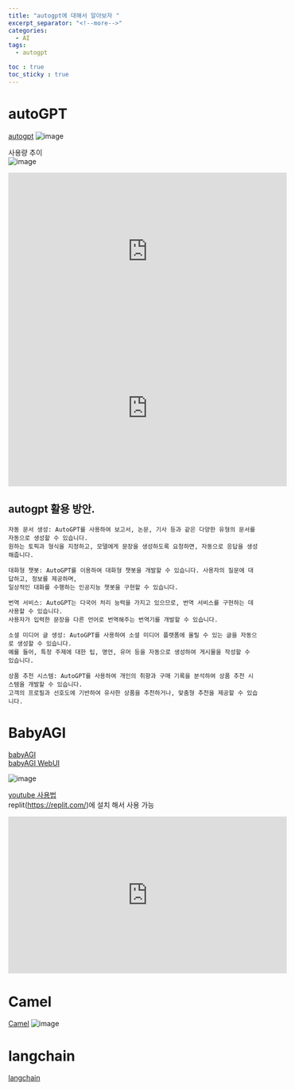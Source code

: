 ```yaml
---
title: "autogpt에 대해서 알아보자 "
excerpt_separator: "<!--more-->"
categories:
  - AI
tags:
  - autogpt

toc : true
toc_sticky : true
---
```


# autoGPT
[autogpt](https://github.com/Significant-Gravitas/Auto-GPT)
![image](https://github.com/younlea/younlea.github.io/assets/1435846/a84ea77a-9224-4f95-bf35-a34d4f28e77c)   

사용량 추이   
![image](https://github.com/younlea/younlea.github.io/assets/1435846/63cfa8a1-4dd1-49c9-88ed-09a21ee1ad95)
 
<iframe width="560" height="315" src="https://www.youtube.com/embed/jvpCvRSxXQI" frameborder="0" allowfullscreen></iframe>   
<iframe width="560" height="315" src="https://www.youtube.com/embed/YbLef4CrZNU" frameborder="0" allowfullscreen></iframe>   

## autogpt 활용 방안.  
```
자동 문서 생성: AutoGPT를 사용하여 보고서, 논문, 기사 등과 같은 다양한 유형의 문서를 자동으로 생성할 수 있습니다.
원하는 토픽과 형식을 지정하고, 모델에게 문장을 생성하도록 요청하면, 자동으로 응답을 생성해줍니다.

대화형 챗봇: AutoGPT를 이용하여 대화형 챗봇을 개발할 수 있습니다. 사용자의 질문에 대답하고, 정보를 제공하며,
일상적인 대화를 수행하는 인공지능 챗봇을 구현할 수 있습니다.

번역 서비스: AutoGPT는 다국어 처리 능력을 가지고 있으므로, 번역 서비스를 구현하는 데 사용할 수 있습니다.
사용자가 입력한 문장을 다른 언어로 번역해주는 번역기를 개발할 수 있습니다.

소셜 미디어 글 생성: AutoGPT를 사용하여 소셜 미디어 플랫폼에 올릴 수 있는 글을 자동으로 생성할 수 있습니다.
예를 들어, 특정 주제에 대한 팁, 명언, 유머 등을 자동으로 생성하여 게시물을 작성할 수 있습니다.

상품 추천 시스템: AutoGPT를 사용하여 개인의 취향과 구매 기록을 분석하여 상품 추천 시스템을 개발할 수 있습니다.
고객의 프로필과 선호도에 기반하여 유사한 상품을 추천하거나, 맞춤형 추천을 제공할 수 있습니다.
```

# BabyAGI
[babyAGI](https://github.com/yoheinakajima/babyagi)   
[babyAGI WebUI](https://github.com/miurla/babyagi-ui)   

![image](https://github.com/younlea/younlea.github.io/assets/1435846/922a6012-1b4f-430a-a8ec-25aa42d10754)

[youtube 사용법](https://www.youtube.com/watch?v=lzkW8xphcB0)   
replit(https://replit.com/)에 설치 해서 사용 가능   

<iframe width="560" height="315" src="https://www.youtube.com/embed/fdhukdVt6zY" frameborder="0" allowfullscreen></iframe>   


# Camel
[Camel](https://github.com/camel-ai/camel)
![image](https://github.com/younlea/younlea.github.io/assets/1435846/7ecdd03a-761d-4412-970d-8271b23c1140)


# langchain
[langchain](https://blog.langchain.dev/agents-round/)    
